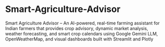# Smart-Agriculture-Advisor
 Smart Agriculture Advisor – An AI-powered, real-time farming assistant for Indian farmers that provides crop advisory, dynamic market analysis, weather forecasting, and smart crop calendars using Google Gemini LLM, OpenWeatherMap, and visual dashboards built with Streamlit and Plotly
